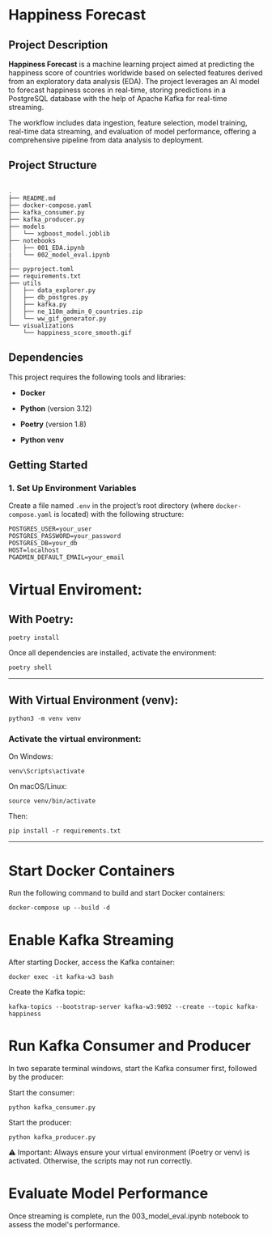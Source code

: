 # Happiness Forecast


## Project Description

**Happiness Forecast** is a machine learning project aimed at predicting the happiness score of countries worldwide based on selected features derived from an exploratory data analysis (EDA). The project leverages an AI model to forecast happiness scores in real-time, storing predictions in a PostgreSQL database with the help of Apache Kafka for real-time streaming.

The workflow includes data ingestion, feature selection, model training, real-time data streaming, and evaluation of model performance, offering a comprehensive pipeline from data analysis to deployment.

## Project Structure


```

.
├── README.md
├── docker-compose.yaml
├── kafka_consumer.py
├── kafka_producer.py
├── models
│   └── xgboost_model.joblib
├── notebooks
│   ├── 001_EDA.ipynb
|   └── 002_model_eval.ipynb
│
├── pyproject.toml
├── requirements.txt
├── utils
│   ├── data_explorer.py
│   ├── db_postgres.py
│   ├── kafka.py
│   ├── ne_110m_admin_0_countries.zip
│   └── ww_gif_generator.py
└── visualizations
    └── happiness_score_smooth.gif

```
## Dependencies

This project requires the following tools and libraries:

- **Docker**

- **Python** (version 3.12)

- **Poetry** (version 1.8)

- **Python venv**

## Getting Started

### 1. Set Up Environment Variables

Create a file named `.env` in the project’s root directory (where `docker-compose.yaml` is located) with the following structure:

```plaintext
POSTGRES_USER=your_user
POSTGRES_PASSWORD=your_password
POSTGRES_DB=your_db
HOST=localhost
PGADMIN_DEFAULT_EMAIL=your_email
```

# Virtual Enviroment:

## With Poetry:

```
poetry install
```

Once all dependencies are installed, activate the environment:

```
poetry shell
```  
---

## With Virtual Environment (venv):

```
python3 -m venv venv
```

### Activate the virtual environment:

On Windows:

```
venv\Scripts\activate
```

On macOS/Linux:

```
source venv/bin/activate
```

Then:
```
pip install -r requirements.txt
```

---
# Start Docker Containers

Run the following command to build and start Docker containers:

```
docker-compose up --build -d
```

# Enable Kafka Streaming

After starting Docker, access the Kafka container:

```
docker exec -it kafka-w3 bash
```

Create the Kafka topic:

```
kafka-topics --bootstrap-server kafka-w3:9092 --create --topic kafka-happiness
```

# Run Kafka Consumer and Producer

In two separate terminal windows, start the Kafka consumer first, followed by the producer:

Start the consumer:

```
python kafka_consumer.py
```

Start the producer:

```
python kafka_producer.py
```

⚠️ Important: Always ensure your virtual environment (Poetry or venv) is activated. Otherwise, the scripts may not run correctly.

# Evaluate Model Performance

Once streaming is complete, run the 003_model_eval.ipynb notebook to assess the model's performance.